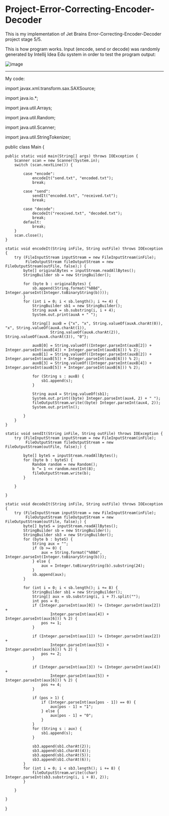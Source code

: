 # Project-Error-Correcting-Encoder-Decoder
This is my implementation of Jet Brains Error-Correcting-Encoder-Decoder project stage 5/5.

This is how program works. Input (encode, send or decode) was randomly generated by Intellij Idea Edu system in order to test the program output:

![image](https://user-images.githubusercontent.com/69851038/117063361-18562680-acfb-11eb-9969-3f69c9013c35.png)

----------------------------------------------
My code:

import javax.xml.transform.sax.SAXSource;

import java.io.*;

import java.util.Arrays;

import java.util.Random;

import java.util.Scanner;

import java.util.StringTokenizer;

public class Main {

    public static void main(String[] args) throws IOException {
        Scanner scan = new Scanner(System.in);
        switch (scan.nextLine()) {

            case "encode":
                encodeIt("send.txt", "encoded.txt");
                break;

            case "send":
                sendIt("encoded.txt", "received.txt");
                break;

            case "decode":
                decodeIt("received.txt", "decoded.txt");
                break;
            default:
                break;
        }
        scan.close();
    }

    static void encodeIt(String inFile, String outFile) throws IOException {
        try (FileInputStream inputStream = new FileInputStream(inFile);
             FileOutputStream fileOutputStream = new FileOutputStream(outFile, false);) {
            byte[] originalBytes = inputStream.readAllBytes();
            StringBuilder sb = new StringBuilder();

            for (byte b : originalBytes) {
                sb.append(String.format("%08d", Integer.parseInt(Integer.toBinaryString(b))));
            }
            for (int i = 0; i < sb.length(); i += 4) {
                StringBuilder sb1 = new StringBuilder();
                String auxA = sb.substring(i, i + 4);
                System.out.print(auxA + " ");

                String[] auxB = {"x", "x", String.valueOf(auxA.charAt(0)), "x", String.valueOf(auxA.charAt(1)),
                        String.valueOf(auxA.charAt(2)), String.valueOf(auxA.charAt(3)), "0"};

                auxB[0] = String.valueOf((Integer.parseInt(auxB[2]) + Integer.parseInt(auxB[4]) + Integer.parseInt(auxB[6])) % 2);
                auxB[1] = String.valueOf((Integer.parseInt(auxB[2]) + Integer.parseInt(auxB[5]) + Integer.parseInt(auxB[6])) % 2);
                auxB[3] = String.valueOf((Integer.parseInt(auxB[4]) + Integer.parseInt(auxB[5]) + Integer.parseInt(auxB[6])) % 2);

                for (String s : auxB) {
                    sb1.append(s);
                }

                String aux4 = String.valueOf(sb1);
                System.out.print((byte) Integer.parseInt(aux4, 2) + " ");
                fileOutputStream.write((byte) Integer.parseInt(aux4, 2));
                System.out.println();

            }
        }
    }

    static void sendIt(String inFile, String outFile) throws IOException {
        try (FileInputStream inputStream = new FileInputStream(inFile);
             FileOutputStream fileOutputStream = new FileOutputStream(outFile, false);) {

            byte[] byteS = inputStream.readAllBytes();
            for (byte b : byteS) {
                Random random = new Random();
                b ^= 1 << random.nextInt(8);
                fileOutputStream.write(b);
            }

        }

    }

    static void decodeIt(String inFile, String outFile) throws IOException {
        try (FileInputStream inputStream = new FileInputStream(inFile);
             FileOutputStream fileOutputStream = new FileOutputStream(outFile, false);) {
            byte[] byteS = inputStream.readAllBytes();
            StringBuilder sb = new StringBuilder();
            StringBuilder sb3 = new StringBuilder();
            for (byte b : byteS) {
                String aux = "";
                if (b >= 0) {
                    aux = String.format("%08d", Integer.parseInt(Integer.toBinaryString(b)));
                } else {
                    aux = Integer.toBinaryString(b).substring(24);
                }
                sb.append(aux);
            }

            for (int i = 0; i < sb.length(); i += 8) {
                StringBuilder sb1 = new StringBuilder();
                String[] aux = sb.substring(i, i + 7).split("");
                int pos = 0;
                if (Integer.parseInt(aux[0]) != (Integer.parseInt(aux[2]) +
                        Integer.parseInt(aux[4]) + Integer.parseInt(aux[6])) % 2) {
                    pos += 1;
                }

                if (Integer.parseInt(aux[1]) != (Integer.parseInt(aux[2]) +
                        Integer.parseInt(aux[5]) + Integer.parseInt(aux[6])) % 2) {
                    pos += 2;
                }

                if (Integer.parseInt(aux[3]) != (Integer.parseInt(aux[4]) +
                        Integer.parseInt(aux[5]) + Integer.parseInt(aux[6])) % 2) {
                    pos += 4;
                }

                if (pos > 1) {
                    if (Integer.parseInt(aux[pos - 1]) == 0) {
                        aux[pos - 1] = "1";
                    } else {
                        aux[pos - 1] = "0";
                    }
                }
                for (String s : aux) {
                    sb1.append(s);
                }

                sb3.append(sb1.charAt(2));
                sb3.append(sb1.charAt(4));
                sb3.append(sb1.charAt(5));
                sb3.append(sb1.charAt(6));
            }
            for (int i = 0; i < sb3.length(); i += 8) {
                fileOutputStream.write((char) Integer.parseInt(sb3.substring(i, i + 8), 2));
            }

        }

    }
}
